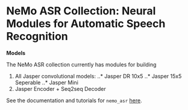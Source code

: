NeMo ASR Collection: Neural Modules for Automatic Speech Recognition
====================================================================

**Models**

The NeMo ASR collection currently has modules for building
1. All Jasper convolutional models:
..* Jasper DR 10x5
..* Jasper 15x5 Seperable
..* Jasper Mini
2. Jasper Encoder + Seq2seq Decoder

See the documentation and tutorials for ``nemo_asr`` [here](https://nvidia.github.io/NeMo/asr/intro.html).